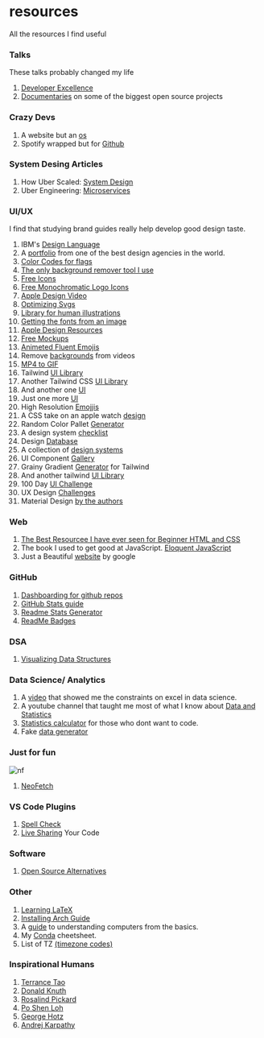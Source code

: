
# resources
All the resources I find useful

### Talks

These talks probably changed my life

1. [Developer Excellence](https://www.youtube.com/watch?v=96VlfN7ViyE)
2. [Documentaries](https://www.youtube.com/@Honeypotio) on some of the biggest open source projects

### Crazy Devs 

1. A website but an [os](https://dustinbrett.com/)
2. Spotify wrapped but for [Github](https://git-wrapped.com/)

### System Desing Articles 

1. How Uber Scaled: [System Design](https://highscalability.com/brief-history-of-scaling-uber/)
2. Uber Engineering: [Microservices](https://www.uber.com/en-UG/blog/building-tincup-microservice-implementation/?ref=highscalability.com)

### UI/UX 

I find that studying brand guides really help develop good design taste. 

1. IBM's [Design Language](https://www.ibm.com/design/language/)
2. A [portfolio](https://www.pentagram.com/work) from one of the best design agencies in the world.
3. [Color Codes for flags](https://www.flagcolorcodes.com/uganda)
4. [The only background remover tool I use](https://www.remove.bg/)
5. [Free Icons](https://freeicons.io/)
6. [Free Monochromatic Logo Icons](https://simpleicons.org/?q=iMovie)
7. [Apple Design Video](https://www.youtube.com/watch?v=RsbS5JWxFyk&list=PPSV)
8. [Optimizing Svgs](https://github.com/svg/svgo)
9. [Library for human illustrations](https://www.humaaans.com/)
10. [Getting the fonts from an image](https://www.myfonts.com/pages/whatthefont)
11. [Apple Design Resources](https://developer.apple.com/design/resources/)
12. [Free Mockups](https://www.mockupworld.co/)
13. [Animeted Fluent Emojis](https://animated-fluent-emoji.vercel.app/)
14. Remove [backgrounds](https://www.unscreen.com/) from videos
15. [MP4 to GIF](https://ezgif.com/video-to-gif)
16. Tailwind [UI Library](https://www.hyperui.dev/)
17. Another Tailwind CSS [UI Library](https://mambaui.com/components/timeline)
18. And another one [UI](https://headlessui.com/)
19. Just one more [UI](https://daisyui.com/components/)
20. High Resolution [Emojjis](https://emojipedia.org/)
21. A CSS take on an apple watch [design](https://cssanimation.rocks/watch/)
22. Random Color Pallet [Generator](https://farbvelo.elastiq.ch/)
23. A design system [checklist](http://designsystemchecklist.com/)
24. Design [Database](https://designsystems.surf/)
25. A collection of [design systems](https://designsystemsrepo.com/)
26. UI Component [Gallery](https://designsystemsrepo.com/)
27. Grainy Gradient [Generator](https://hypercolor.dev/grainy) for Tailwind
28. And another tailwind [UI Library](https://originui.com/)
29. 100 Day [UI Challenge](https://www.dailyui.co)
30. UX Design [Challenges](https://uxtools.co/challenges/)
31. Material Design [by the authors](https://m3.material.io/)

### Web
1. [The Best Resourcee I have ever seen for Beginner HTML and CSS](https://wtf.tw/ref/duckett.pdf)
2. The book I used to get good at JavaScript. [Eloquent JavaScript](https://eloquentjavascript.net/)
3. Just a Beautiful [website](https://www.android.com/better-together/quick-share-app/) by google

### GitHub

1. [Dashboarding for github repos](https://repo-tracker.com)
2. [GitHub Stats guide](https://github.com/jdevfullstack/github-stats-guide)
3. [Readme Stats Generator](https://gh-stats-gen.vercel.app/)
4. [ReadMe Badges](https://github.com/alexandresanlim/Badges4-README.md-Profile)

### DSA 
1. [Visualizing Data Structures](https://visualgo.net/en)

### Data Science/ Analytics
1. A [video](https://www.youtube.com/watch?v=0pJA8WxTAYI&pp=ygUQbmRjIGRhdGEgc2NpZW5jZQ%3D%3D) that showed me the constraints on excel in data science.
2. A youtube channel that taught me most of what I know about [Data and Statistics](https://www.youtube.com/@datatab)
3. [Statistics calculator](https://datatab.net/statistics-calculator/charts) for those who dont want to code.
4. Fake [data generator](https://generatedata.com/)

### Just for fun

![nf](https://github.com/user-attachments/assets/10571098-68dc-4cc6-a761-47a9325644f0) 
1. [NeoFetch](https://github.com/dylanaraps/neofetch/wiki/Installation)

### VS Code Plugins

1. [Spell Check](https://marketplace.visualstudio.com/items?itemName=streetsidesoftware.code-spell-checker)
2. [Live Sharing](https://marketplace.visualstudio.com/items?itemName=MS-vsliveshare.vsliveshare) Your Code

### Software

1. [Open Source Alternatives](https://www.opensourcealternative.to/)

### Other

1. [Learning LaTeX](https://www.cs.princeton.edu/courses/archive/spr10/cos433/Latex/latex-guide.pdf)
2. [Installing Arch Guide](https://gist.github.com/mjkstra/96ce7a5689d753e7a6bdd92cdc169bae)
3. A [guide](https://cpu.land/) to understanding computers from the basics.
4. My [Conda](https://github.com/anzonathan/resources/blob/main/Conda.md) cheetsheet.
5. List of TZ [(timezone codes)](https://en.wikipedia.org/wiki/List_of_tz_database_time_zones)

### Inspirational Humans

1. [Terrance Tao](https://terrytao.wordpress.com/)
2. [Donald Knuth](https://www-cs-faculty.stanford.edu/~knuth/)
3. [Rosalind Pickard](https://web.media.mit.edu/~picard/)
4. [Po Shen Loh](https://www.poshenloh.com/)
5. [George Hotz](https://geohot.com/)
6. [Andrej Karpathy](https://karpathy.ai/)

